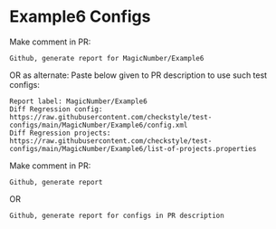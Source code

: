 # Example6 Configs
Make comment in PR:
```
Github, generate report for MagicNumber/Example6
```
OR as alternate:
Paste below given to PR description to use such test configs:
```
Report label: MagicNumber/Example6
Diff Regression config: https://raw.githubusercontent.com/checkstyle/test-configs/main/MagicNumber/Example6/config.xml
Diff Regression projects: https://raw.githubusercontent.com/checkstyle/test-configs/main/MagicNumber/Example6/list-of-projects.properties
```
Make comment in PR:
```
Github, generate report
```
OR
```
Github, generate report for configs in PR description
```
